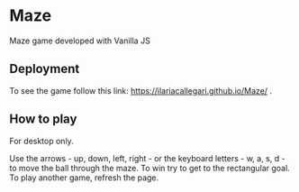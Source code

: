# Maze
Maze game developed with Vanilla JS

## Deployment
To see the game follow this link: https://ilariacallegari.github.io/Maze/ . 

## How to play
For desktop only.

Use the arrows - up, down, left, right - or the keyboard letters - w, a, s, d - to move the ball through the maze. To win try to get to the rectangular goal. To play another game, refresh the page.
